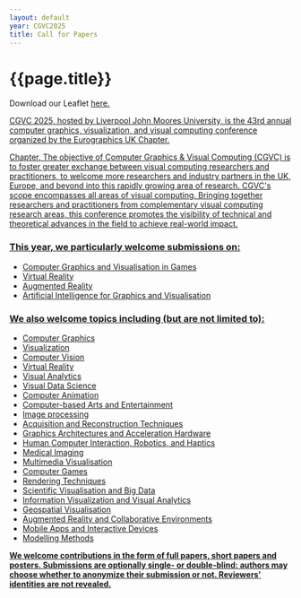 ```yaml
---
layout: default
year: CGVC2025
title: Call for Papers
---
```


<h1>{{page.title}}</h1>

  <p>
    Download our Leaflet <a href="/_data/CGVC2025/CallForPapers.zip">here.
  </p>
  
<p>
CGVC 2025, hosted by Liverpool John Moores University, is the 43rd annual computer graphics, visualization, and visual computing conference organized by the Eurographics UK Chapter.
  
Chapter. The objective of Computer Graphics & Visual Computing (CGVC) is to foster greater exchange between visual computing researchers and practitioners, to welcome more researchers and industry partners in the UK, Europe, and beyond into this rapidly growing area of research. CGVC's scope encompasses all areas of visual computing. Bringing together researchers and practitioners from complementary visual computing research areas, this conference promotes the visibility of technical and theoretical advances in the field to achieve real-world impact.


### This year, we particularly welcome submissions on:
  - Computer Graphics and Visualisation in Games 
  - Virtual Reality 
  - Augmented Reality 
  - Artificial Intelligence for Graphics and Visualisation


### We also welcome topics including (but are not limited to):
  - Computer Graphics
  - Visualization
  - Computer Vision
  - Virtual Reality
  - Visual Analytics
  - Visual Data Science
  - Computer Animation
  - Computer-based Arts and Entertainment
  - Image processing 
  - Acquisition and Reconstruction Techniques 
  - Graphics Architectures and Acceleration Hardware 
  - Human Computer Interaction, Robotics, and Haptics
  - Medical Imaging 
  - Multimedia Visualisation 
  - Computer Games 
  - Rendering Techniques 
  - Scientific Visualisation and Big Data 
  - Information Visualization and Visual Analytics 
  - Geospatial Visualisation 
  - Augmented Reality and Collaborative Environments 
  - Mobile Apps and Interactive Devices 
  - Modelling Methods

**We welcome contributions in the form of full papers, short papers and posters. Submissions are optionally single- or double-blind: authors may choose whether to anonymize their submission or not. Reviewers' identities are not revealed.**



